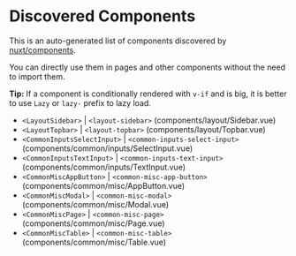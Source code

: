 # Discovered Components

This is an auto-generated list of components discovered by [nuxt/components](https://github.com/nuxt/components).

You can directly use them in pages and other components without the need to import them.

**Tip:** If a component is conditionally rendered with `v-if` and is big, it is better to use `Lazy` or `lazy-` prefix to lazy load.

- `<LayoutSidebar>` | `<layout-sidebar>` (components/layout/Sidebar.vue)
- `<LayoutTopbar>` | `<layout-topbar>` (components/layout/Topbar.vue)
- `<CommonInputsSelectInput>` | `<common-inputs-select-input>` (components/common/inputs/SelectInput.vue)
- `<CommonInputsTextInput>` | `<common-inputs-text-input>` (components/common/inputs/TextInput.vue)
- `<CommonMiscAppButton>` | `<common-misc-app-button>` (components/common/misc/AppButton.vue)
- `<CommonMiscModal>` | `<common-misc-modal>` (components/common/misc/Modal.vue)
- `<CommonMiscPage>` | `<common-misc-page>` (components/common/misc/Page.vue)
- `<CommonMiscTable>` | `<common-misc-table>` (components/common/misc/Table.vue)
